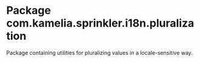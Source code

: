 # Package com.kamelia.sprinkler.i18n.pluralization

Package containing utilities for pluralizing values in a locale-sensitive way.
